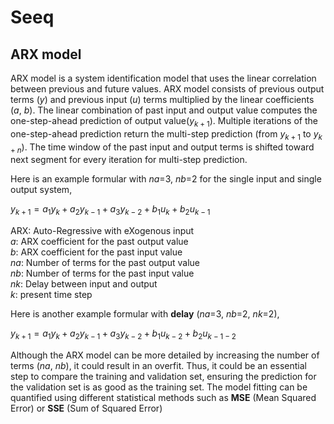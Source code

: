# Seeq

## ARX model
ARX model is a system identification model that uses the linear correlation between previous and future values. ARX model consists of previous output terms ($y$) and previous input ($u$) terms multiplied by the linear coefficients ($a$, $b$). The linear combination of past input and output value computes the one-step-ahead prediction of output value($y_{k+1}$). 
Multiple iterations of the one-step-ahead prediction return the multi-step prediction (from $y_{k+1}$ to $y_{k+n}$). The time window of the past input and output terms is shifted toward next segment for every iteration for multi-step prediction. 

Here is an example formular with $na=$3, $nb=$2 for the single input and single output system,

$y_{k+1}=a_{1} y_{k}+a_{2} y_{k-1}+a_{3} y_{k-2}+b_{1} u_{k}+b_{2} u_{k-1}$

ARX: Auto-Regressive with eXogenous input  
$a$: ARX coefficient for the past output value  
$b$: ARX coefficient for the past input value  
$na$: Number of terms for the past output value   
$nb$: Number of terms for the past input value  
$nk$: Delay between input and output  
$k$: present time step

Here is another example formular with **delay** ($na=$3, $nb=$2, $nk=$2),

$y_{k+1}=a_{1} y_{k}+a_{2} y_{k-1}+a_{3} y_{k-2}+b_{1} u_{k-2}+b_{2} u_{k-1-2}$

Although the ARX model can be more detailed by increasing the number of terms ($na$, $nb$), it could result in an overfit. Thus, it could be an essential step to compare the training and validation set, ensuring the prediction for the validation set is as good as the training set. The model fitting can be quantified using different statistical methods such as **MSE** (Mean Squared Error) or **SSE** (Sum of Squared Error)

